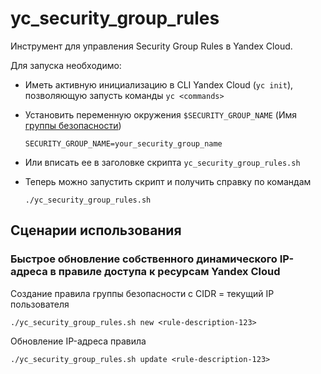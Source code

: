 # yc_security_group_rules

Инструмент для управления Security Group Rules в Yandex Cloud.

Для запуска необходимо:

* Иметь активную инициализацию в CLI Yandex Cloud (`yc init`), позволяющую запусть команды `yc <commands>`    
* Установить переменную окружения `$SECURITY_GROUP_NAME` 
  (Имя [группы безопасности](https://cloud.yandex.ru/docs/vpc/concepts/security-groups))
      
      SECURITY_GROUP_NAME=your_security_group_name
  
* Или вписать ее в заголовке скрипта `yc_security_group_rules.sh`
* Теперь можно запустить скрипт и получить справку по командам
      
      ./yc_security_group_rules.sh
      
## Сценарии использования

### Быстрое обновление собственного динамического IP-адреса в правиле доступа к ресурсам Yandex Cloud 

Создание правила группы безопасности c CIDR = текущий IP пользователя

    ./yc_security_group_rules.sh new <rule-description-123>
  
Обновление IP-адреса правила

    ./yc_security_group_rules.sh update <rule-description-123>
 
